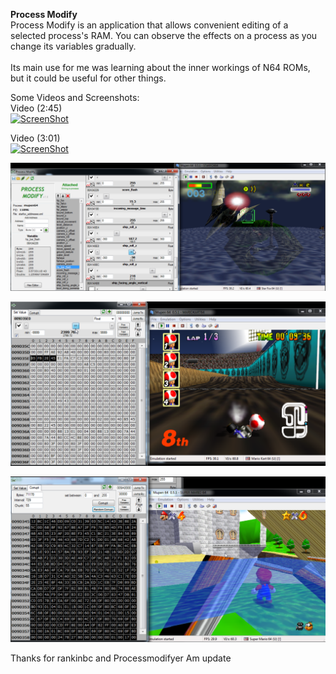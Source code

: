 **Process Modify**
<br>
Process Modify is an application that allows convenient editing of a selected process's RAM.  You can observe the effects on a process as you change its variables gradually.
<br><br>
Its main use for me was learning about the inner workings of N64 ROMs, but it could be useful for other things.

Some Videos and Screenshots:<br>
Video (2:45)<br>
[![ScreenShot](http://img.youtube.com/vi/SKN5lbidbXc/0.jpg)](https://www.youtube.com/watch?v=SKN5lbidbXc)

Video (3:01)<br>
[![ScreenShot](http://img.youtube.com/vi/AclNAJOJo1o/0.jpg)](https://www.youtube.com/watch?v=AclNAJOJo1o)

![Alt text](SCREENSHOTS/pm0.png?raw=true "Screenshot 1")<br>

![Alt text](SCREENSHOTS/pm2.png?raw=true "Screenshot 2")<br>

![Alt text](SCREENSHOTS/pm3.png?raw=true "Screenshot 3")

Thanks for rankinbc and Processmodifyer
Am update
